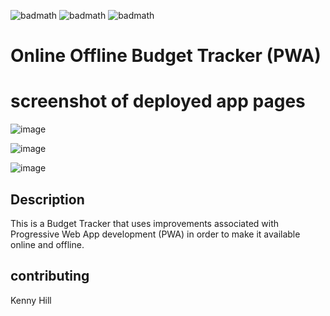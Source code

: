 
  ![badmath](https://img.shields.io/github/last-commit/kcjhill1234/OnlineOfflineBudgetTrackers) ![badmath](https://img.shields.io/github/issues-pr/kcjhill1234/OnlineOfflineBudgetTrackers) ![badmath](https://img.shields.io/github/languages/top/kcjhill1234/OnlineOfflineBudgetTrackers)
# Online Offline Budget Tracker (PWA)

# screenshot of deployed app pages
![image](https://user-images.githubusercontent.com/60640915/91385046-3f17a100-e7ed-11ea-8724-a17b6b5bbb63.png)

![image](https://user-images.githubusercontent.com/60640915/91385153-7e45f200-e7ed-11ea-86ce-11ac7dd865af.png)

![image](https://user-images.githubusercontent.com/60640915/91385186-90c02b80-e7ed-11ea-87d1-04a7bcd209e7.png)




## Description

This is a Budget Tracker that uses improvements associated with Progressive Web App development (PWA) in order to make it available online and offline. 


## contributing

Kenny Hill


